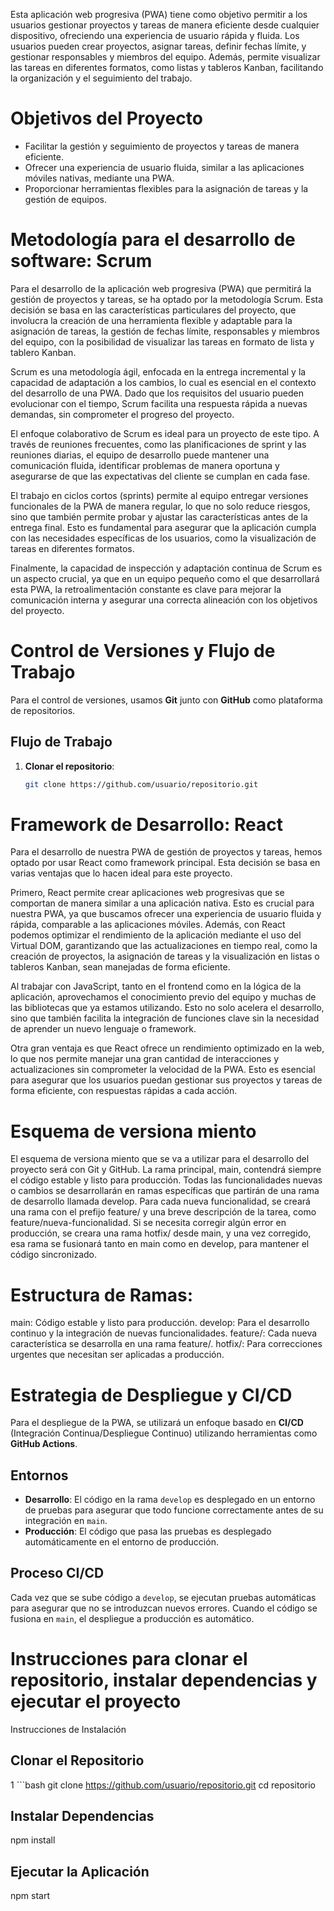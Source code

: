Esta aplicación web progresiva (PWA) tiene como objetivo permitir a los usuarios gestionar proyectos y tareas de manera eficiente desde cualquier dispositivo, ofreciendo una experiencia de usuario rápida y fluida. Los usuarios pueden crear proyectos, asignar tareas, definir fechas límite, y gestionar responsables y miembros del equipo. Además, permite visualizar las tareas en diferentes formatos, como listas y tableros Kanban, facilitando la organización y el seguimiento del trabajo.

# Objetivos del Proyecto
- Facilitar la gestión y seguimiento de proyectos y tareas de manera eficiente.
- Ofrecer una experiencia de usuario fluida, similar a las aplicaciones móviles nativas, mediante una PWA.
- Proporcionar herramientas flexibles para la asignación de tareas y la gestión de equipos.

# Metodología para el desarrollo de software: Scrum

Para el desarrollo de la aplicación web progresiva (PWA) que permitirá la gestión de proyectos y tareas, se ha optado por la metodología Scrum. Esta decisión se basa en las características particulares del proyecto, que involucra la creación de una herramienta flexible y adaptable para la asignación de tareas, la gestión de fechas límite, responsables y miembros del equipo, con la posibilidad de visualizar las tareas en formato de lista y tablero Kanban.

Scrum es una metodología ágil, enfocada en la entrega incremental y la capacidad de adaptación a los cambios, lo cual es esencial en el contexto del desarrollo de una PWA. Dado que los requisitos del usuario pueden evolucionar con el tiempo, Scrum facilita una respuesta rápida a nuevas demandas, sin comprometer el progreso del proyecto.

El enfoque colaborativo de Scrum es ideal para un proyecto de este tipo. A través de reuniones frecuentes, como las planificaciones de sprint y las reuniones diarias, el equipo de desarrollo puede mantener una comunicación fluida, identificar problemas de manera oportuna y asegurarse de que las expectativas del cliente se cumplan en cada fase.

El trabajo en ciclos cortos (sprints) permite al equipo entregar versiones funcionales de la PWA de manera regular, lo que no solo reduce riesgos, sino que también permite probar y ajustar las características antes de la entrega final. Esto es fundamental para asegurar que la aplicación cumpla con las necesidades específicas de los usuarios, como la visualización de tareas en diferentes formatos.

Finalmente, la capacidad de inspección y adaptación continua de Scrum es un aspecto crucial, ya que en un equipo pequeño como el que desarrollará esta PWA, la retroalimentación constante es clave para mejorar la comunicación interna y asegurar una correcta alineación con los objetivos del proyecto.

# Control de Versiones y Flujo de Trabajo
Para el control de versiones, usamos **Git** junto con **GitHub** como plataforma de repositorios.

## Flujo de Trabajo
1. **Clonar el repositorio**:
   ```bash
   git clone https://github.com/usuario/repositorio.git

# Framework de Desarrollo: React

Para el desarrollo de nuestra PWA de gestión de proyectos y tareas, hemos optado por usar React como framework principal. Esta decisión se basa en varias ventajas que lo hacen ideal para este proyecto.

Primero, React permite crear aplicaciones web progresivas que se comportan de manera similar a una aplicación nativa. Esto es crucial para nuestra PWA, ya que buscamos ofrecer una experiencia de usuario fluida y rápida, comparable a las aplicaciones móviles. Además, con React podemos optimizar el rendimiento de la aplicación mediante el uso del Virtual DOM, garantizando que las actualizaciones en tiempo real, como la creación de proyectos, la asignación de tareas y la visualización en listas o tableros Kanban, sean manejadas de forma eficiente.

Al trabajar con JavaScript, tanto en el frontend como en la lógica de la aplicación, aprovechamos el conocimiento previo del equipo y muchas de las bibliotecas que ya estamos utilizando. Esto no solo acelera el desarrollo, sino que también facilita la integración de funciones clave sin la necesidad de aprender un nuevo lenguaje o framework.

Otra gran ventaja es que React ofrece un rendimiento optimizado en la web, lo que nos permite manejar una gran cantidad de interacciones y actualizaciones sin comprometer la velocidad de la PWA. Esto es esencial para asegurar que los usuarios puedan gestionar sus proyectos y tareas de forma eficiente, con respuestas rápidas a cada acción.

# Esquema de versiona miento

El esquema de versiona miento que se va a utilizar para el desarrollo del proyecto será con
Git y GitHub. La rama principal, main, contendrá siempre el código estable y listo para
producción. Todas las funcionalidades nuevas o cambios se desarrollarán en ramas
específicas que partirán de una rama de desarrollo llamada develop. Para cada nueva
funcionalidad, se creará una rama con el prefijo feature/ y una breve descripción de la tarea,
como feature/nueva-funcionalidad.
Si se necesita corregir algún error en producción, se creara una rama hotfix/ desde main, y
una vez corregido, esa rama se fusionará tanto en main como en develop, para mantener el
código sincronizado.

# Estructura de Ramas:
main: Código estable y listo para producción.
develop: Para el desarrollo continuo y la integración de nuevas funcionalidades.
feature/: Cada nueva característica se desarrolla en una rama feature/.
hotfix/: Para correcciones urgentes que necesitan ser aplicadas a producción.

# Estrategia de Despliegue y CI/CD
Para el despliegue de la PWA, se utilizará un enfoque basado en **CI/CD** (Integración Continua/Despliegue Continuo) utilizando herramientas como **GitHub Actions**.
## Entornos
- **Desarrollo**: El código en la rama `develop` es desplegado en un entorno de pruebas para asegurar que todo funcione correctamente antes de su integración en `main`.
- **Producción**: El código que pasa las pruebas es desplegado automáticamente en el entorno de producción.

## Proceso CI/CD
Cada vez que se sube código a `develop`, se ejecutan pruebas automáticas para asegurar que no se introduzcan nuevos errores. Cuando el código se fusiona en `main`, el despliegue a producción es automático.

# Instrucciones para clonar el repositorio, instalar dependencias y ejecutar el proyecto
Instrucciones de Instalación

## Clonar el Repositorio
1 ```bash
git clone https://github.com/usuario/repositorio.git
cd repositorio
## Instalar Dependencias
npm install
## Ejecutar la Aplicación
npm start
